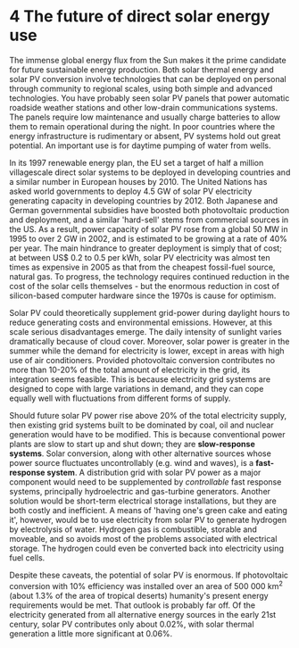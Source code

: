 # 4 The future of direct solar energy use


The immense global energy flux from the Sun makes it the prime candidate for future sustainable energy production. Both solar thermal energy and solar PV conversion involve technologies that can be deployed on personal through community to regional scales, using both simple and advanced technologies. You have probably seen solar PV panels that power automatic roadside weather stations and other low-drain communications systems. The panels require low maintenance and usually charge batteries to allow them to remain operational during the night. In poor countries where the energy infrastructure is rudimentary or absent, PV systems hold out great potential. An important use is for daytime pumping of water from wells.

In its 1997 renewable energy plan, the EU set a target of half a million villagescale direct solar systems to be deployed in developing countries and a similar number in European houses by 2010. The United Nations has asked world governments to deploy 4.5 GW of solar PV electricity generating capacity in developing countries by 2012. Both Japanese and German governmental subsidies have boosted both photovoltaic production and deployment, and a similar 'hard-sell' stems from commercial sources in the US. As a result, power capacity of solar PV rose from a global 50 MW in 1995 to over 2 GW in 2002, and is estimated to be growing at a rate of 40% per year. The main hindrance to greater deployment is simply that of cost; at between US$ 0.2 to 0.5 per kWh, solar PV electricity was almost ten times as expensive in 2005 as that from the cheapest fossil-fuel source, natural gas. To progress, the technology requires continued reduction in the cost of the solar cells themselves - but the enormous reduction in cost of silicon-based computer hardware since the 1970s is cause for optimism.

Solar PV could theoretically supplement grid-power during daylight hours to reduce generating costs and environmental emissions. However, at this scale serious disadvantages emerge. The daily intensity of sunlight varies dramatically because of cloud cover. Moreover, solar power is greater in the summer while the demand for electricity is lower, except in areas with high use of air conditioners. Provided photovoltaic conversion contributes no more than 10-20% of the total amount of electricity in the grid, its integration seems feasible. This is because electricity grid systems are designed to cope with large variations in demand, and they can cope equally well with fluctuations from different forms of supply.

Should future solar PV power rise above 20% of the total electricity supply, then existing grid systems built to be dominated by coal, oil and nuclear generation would have to be modified. This is because conventional power plants are slow to start up and shut down; they are __slow-response systems__. Solar conversion, along with other alternative sources whose power source fluctuates uncontrollably (e.g. wind and waves), is a __fast-response system__. A distribution grid with solar PV power as a major component would need to be supplemented by *controllable* fast response systems, principally hydroelectric and gas-turbine generators. Another solution would be short-term electrical storage installations, but they are both costly and inefficient. A means of 'having one's green cake and eating it', however, would be to use electricity from solar PV to generate hydrogen by electrolysis of water. Hydrogen gas is combustible, storable and moveable, and so avoids most of the problems associated with electrical storage. The hydrogen could even be converted back into electricity using fuel cells.

Despite these caveats, the potential of solar PV is enormous. If photovoltaic conversion with 10% efficiency was installed over an area of 500 000 km<sup xmlns:str="http://exslt.org/strings">2</sup> (about 1.3% of the area of tropical deserts) humanity's present energy requirements would be met. That outlook is probably far off. Of the electricity generated from all alternative energy sources in the early 21st century, solar PV contributes only about 0.02%, with solar thermal generation a little more significant at 0.06%.

